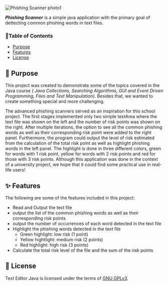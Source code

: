 ![Phishing Scanner photo1](https://user-images.githubusercontent.com/77840347/164674999-e202d696-10e0-4382-a7e8-bad13ef5ed25.png)



***Phishing Scanner*** is a simple java application with the primary goal of dettecting common phishing words in text files.

### 📑Table of Contents
- [Purpose](#-purpose)
- [Features](#-features)
- [License](#-license)

## 🤔 Purpose
This project was created to demonstrate some of the topics covered in the Java course *( Java Collections, Searching Algorithms, GUI and Event Driven Programming, Files and Text Manipulation)*. Besides that, we wanted to create something special and more challenging.

The advanced phishing scanners served as an inspiration for this school project. The first stages implemented only two simple textArea where the text file was shown on the left and the number of risk points was shown on the right. After multiple iterations, the option to see all the common phishing words as well as their corresponding risk point were added to the right panel. Furthermore, the program could output the level of risk estimated from the calculation of the total risk point as well as highlight phishing words in the left panel. The highlight is done in three different colors, green for words with 1 risk point, yellow for words with 2 risk points and red for those with 3 risk points. Although this application was done in the context of a university project, we hope that it could find some practical use in real-life users!

## ✨ Features
The following are some of the features included in this project:

- Read and Output the text file
- output the list of the common phishing words as well as their corresponding risk points
- output the number of occurrences of each word detected in the text file
- Highlight the phishing words detected in the text file
    - Green highlight: low risk (1 point)
    - Yellow hightlight: medium risk (2 points)
    - Red highlight: high risk (3 points)
- Calculate the total risk level of the file and the sum of the risk points  
 

## 📃 License
Text Editor Java is licensed under the terms of [GNU GPLv3](LICENSE).
